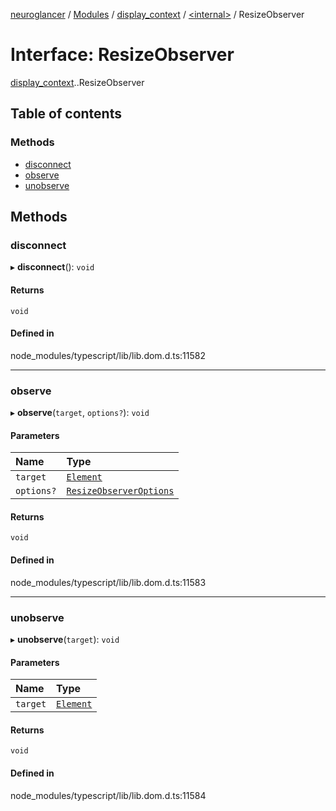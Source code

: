[neuroglancer](../README.md) / [Modules](../modules.md) / [display\_context](../modules/display_context.md) / [<internal\>](../modules/display_context._internal_.md) / ResizeObserver

# Interface: ResizeObserver

[display_context](../modules/display_context.md).[<internal>](../modules/display_context._internal_.md).ResizeObserver

## Table of contents

### Methods

- [disconnect](display_context._internal_.ResizeObserver.md#disconnect)
- [observe](display_context._internal_.ResizeObserver.md#observe)
- [unobserve](display_context._internal_.ResizeObserver.md#unobserve)

## Methods

### disconnect

▸ **disconnect**(): `void`

#### Returns

`void`

#### Defined in

node_modules/typescript/lib/lib.dom.d.ts:11582

___

### observe

▸ **observe**(`target`, `options?`): `void`

#### Parameters

| Name | Type |
| :------ | :------ |
| `target` | [`Element`](../modules/axes_lines._internal_.md#element) |
| `options?` | [`ResizeObserverOptions`](display_context._internal_.ResizeObserverOptions.md) |

#### Returns

`void`

#### Defined in

node_modules/typescript/lib/lib.dom.d.ts:11583

___

### unobserve

▸ **unobserve**(`target`): `void`

#### Parameters

| Name | Type |
| :------ | :------ |
| `target` | [`Element`](../modules/axes_lines._internal_.md#element) |

#### Returns

`void`

#### Defined in

node_modules/typescript/lib/lib.dom.d.ts:11584
